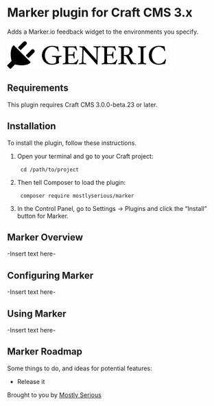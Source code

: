 # Marker plugin for Craft CMS 3.x

Adds a Marker.io feedback widget to the environments you specify.

![Screenshot](resources/img/plugin-logo.png)

## Requirements

This plugin requires Craft CMS 3.0.0-beta.23 or later.

## Installation

To install the plugin, follow these instructions.

1. Open your terminal and go to your Craft project:

        cd /path/to/project

2. Then tell Composer to load the plugin:

        composer require mostlyserious/marker

3. In the Control Panel, go to Settings → Plugins and click the “Install” button for Marker.

## Marker Overview

-Insert text here-

## Configuring Marker

-Insert text here-

## Using Marker

-Insert text here-

## Marker Roadmap

Some things to do, and ideas for potential features:

* Release it

Brought to you by [Mostly Serious](https://www.mostlyserious.io/)
